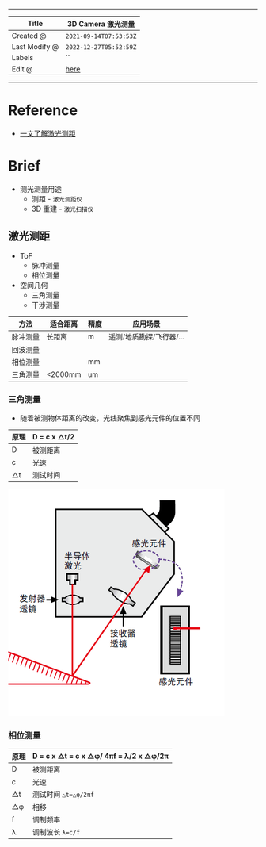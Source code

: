 -----

| Title         | 3D Camera 激光测量                                        |
| ------------- | ----------------------------------------------------- |
| Created @     | `2021-09-14T07:53:53Z`                                |
| Last Modify @ | `2022-12-27T05:52:59Z`                                |
| Labels        | \`\`                                                  |
| Edit @        | [here](https://github.com/junxnone/aiwiki/issues/354) |

-----

# Reference

  - [一文了解激光测距](https://www.36kr.com/p/1724280602625)

# Brief

  - 测光测量用途
      - 测距 - `激光测距仪`
      - 3D 重建 - `激光扫描仪`

## 激光测距

  - ToF
      - 脉冲测量
      - 相位测量
  - 空间几何
      - 三角测量
      - 干涉测量

| 方法   | 适合距离     | 精度 | 应用场景            |
| ---- | -------- | -- | --------------- |
| 脉冲测量 | 长距离      | m  | 遥测/地质勘探/飞行器/... |
| 回波测量 |          |    |                 |
| 相位测量 |          | mm |                 |
| 三角测量 | \<2000mm | um |                 |

### 三角测量

  - 随着被测物体距离的改变，光线聚焦到感光元件的位置不同

| 原理 | **D = c x △t/2** |
| -- | ---------------- |
| D  | 被测距离             |
| c  | 光速               |
| △t | 测试时间             |

![cj](media/7df630ffc3037419b878bc025c0d01d2d5b1b847.gif)

### 相位测量

| 原理 | D = c x △t = c x △φ/ 4πf = λ/2 x △φ/2π |
| -- | -------------------------------------- |
| D  | 被测距离                                   |
| c  | 光速                                     |
| △t | 测试时间 `△t=△φ/2πf`                       |
| △φ | 相移                                     |
| f  | 调制频率                                   |
| λ  | 调制波长 `λ=c/f`                           |
